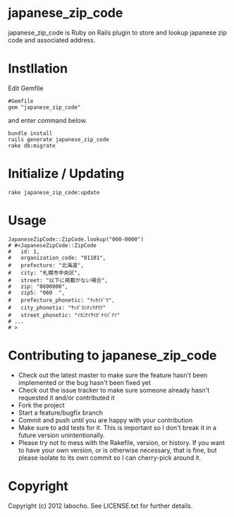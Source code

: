 # japanese\_zip\_code

japanese\_zip\_code is Ruby on Rails plugin to store and lookup japanese zip code and associated address.

# Instllation

Edit Gemfile

    #Gemfile
    gem "japanese_zip_code"

and enter command below.

    bundle install
    rails generate japanese_zip_code
    rake db:migrate

# Initialize / Updating

    rake japanese_zip_code:update

# Usage

    JapaneseZipCode::ZipCode.lookup("060-0000")
    # #<JapaneseZipCode::ZipCode
    #   id: 1,
    #   organization_code: "01101",
    #   prefecture: "北海道",
    #   city: "札幌市中央区",
    #   street: "以下に掲載がない場合",
    #   zip: "0600000",
    #   zip5: "060  ",
    #   prefecture_phonetic: "ﾎｯｶｲﾄﾞｳ",
    #   city_phonetix: "ｻｯﾎﾟﾛｼﾁｭｳｵｳｸ"
    #   street_phonetic: "ｲｶﾆｹｲｻｲｶﾞﾅｲﾊﾞｱｲ"
    # ...
    # >

# Contributing to japanese\_zip\_code

* Check out the latest master to make sure the feature hasn't been implemented or the bug hasn't been fixed yet
* Check out the issue tracker to make sure someone already hasn't requested it and/or contributed it
* Fork the project
* Start a feature/bugfix branch
* Commit and push until you are happy with your contribution
* Make sure to add tests for it. This is important so I don't break it in a future version unintentionally.
* Please try not to mess with the Rakefile, version, or history. If you want to have your own version, or is otherwise necessary, that is fine, but please isolate to its own commit so I can cherry-pick around it.

# Copyright

Copyright (c) 2012 labocho. See LICENSE.txt for
further details.
